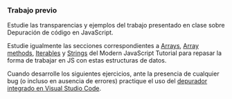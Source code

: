 ### Trabajo previo
Estudie las transparencias y ejemplos del trabajo presentado en clase sobre Depuración de código en
JavaScript.

Estudie igualmente las secciones correspondientes a 
[Arrays](https://javascript.info/array),
[Array methods](https://javascript.info/array-methods),
[Iterables](https://javascript.info/iterable)
y
[Strings](https://javascript.info/string)
del Modern JavaScript Tutorial para repasar la forma de trabajar en JS con estas estructuras de datos.

Cuando desarrolle los siguientes ejercicios, ante la presencia de cualquier bug (o incluso en ausencia de
errores) practique el uso del 
[depurador integrado en Visual Studio Code](https://code.visualstudio.com/docs/nodejs/nodejs-debugging).
